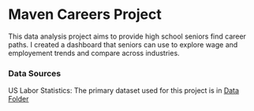 # Maven Careers Project

This data analysis project aims to provide high school seniors find career paths.
I created a dashboard that seniors can use to explore wage and employement trends and compare across industries.

### Data Sources

US Labor Statistics: The primary dataset used for this project is in [Data Folder](Data)
